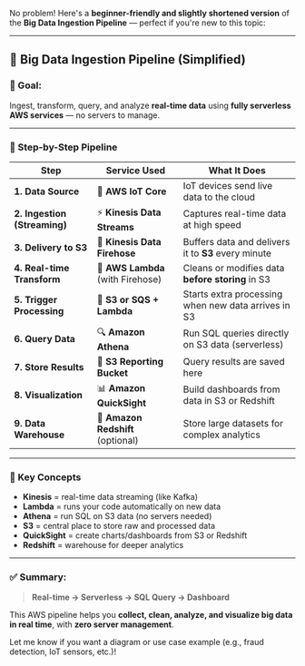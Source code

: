 No problem! Here's a **beginner-friendly and slightly shortened version** of the **Big Data Ingestion Pipeline** — perfect if you're new to this topic:

---

## 🚀 Big Data Ingestion Pipeline (Simplified)

### 🎯 Goal:

Ingest, transform, query, and analyze **real-time data** using **fully serverless AWS services** — no servers to manage.

---

### 🔗 Step-by-Step Pipeline

| Step                         | Service Used                      | What It Does                                        |
| ---------------------------- | --------------------------------- | --------------------------------------------------- |
| **1. Data Source**           | 🧠 **AWS IoT Core**               | IoT devices send live data to the cloud             |
| **2. Ingestion (Streaming)** | ⚡ **Kinesis Data Streams**        | Captures real-time data at high speed               |
| **3. Delivery to S3**        | 🚰 **Kinesis Data Firehose**      | Buffers data and delivers it to **S3** every minute |
| **4. Real-time Transform**   | 🧩 **AWS Lambda** (with Firehose) | Cleans or modifies data **before storing** in S3    |
| **5. Trigger Processing**    | 🔁 **S3 or SQS + Lambda**         | Starts extra processing when new data arrives in S3 |
| **6. Query Data**            | 🔍 **Amazon Athena**              | Run SQL queries directly on S3 data (serverless)    |
| **7. Store Results**         | 📁 **S3 Reporting Bucket**        | Query results are saved here                        |
| **8. Visualization**         | 📊 **Amazon QuickSight**          | Build dashboards from data in S3 or Redshift        |
| **9. Data Warehouse**        | 🏢 **Amazon Redshift** (optional) | Store large datasets for complex analytics          |

---

### 🔑 Key Concepts

* **Kinesis** = real-time data streaming (like Kafka)
* **Lambda** = runs your code automatically on new data
* **Athena** = run SQL on S3 data (no servers needed)
* **S3** = central place to store raw and processed data
* **QuickSight** = create charts/dashboards from S3 or Redshift
* **Redshift** = warehouse for deeper analytics

---

### ✅ Summary:

> **Real-time → Serverless → SQL Query → Dashboard**

This AWS pipeline helps you **collect, clean, analyze, and visualize big data in real time**, with **zero server management**.

Let me know if you want a diagram or use case example (e.g., fraud detection, IoT sensors, etc.)!
